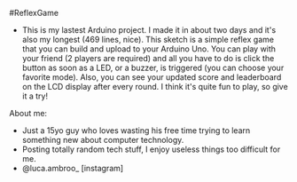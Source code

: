 #ReflexGame

- This is my lastest Arduino project. I made it in about two days and it's also my longest (469 lines, nice). This sketch is a simple reflex game that you can build and upload to your Arduino Uno. You can play with your friend (2 players are required) and all you have to do is click the button as soon as a LED, or a buzzer, is triggered (you can choose your favorite mode). Also, you can see your updated score and leaderboard on the LCD display after every round. I think it's quite fun to play, so give it a try!


About me:
- Just a 15yo guy who loves wasting his free time trying to learn something new about computer technology.
- Posting totally random tech stuff, I enjoy useless things too difficult for me.
- @luca.ambroo_ [instagram]
